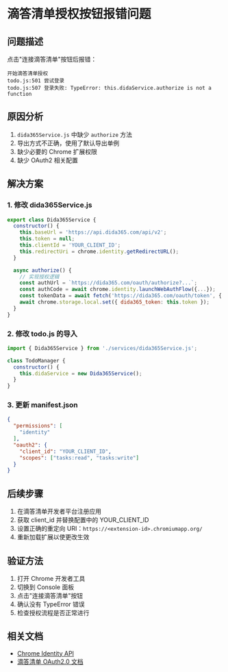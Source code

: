 # 滴答清单授权按钮报错问题

## 问题描述
点击"连接滴答清单"按钮后报错：
```
开始滴答清单授权
todo.js:501 尝试登录
todo.js:507 登录失败: TypeError: this.didaService.authorize is not a function
```

## 原因分析
1. `dida365Service.js` 中缺少 `authorize` 方法
2. 导出方式不正确，使用了默认导出单例
3. 缺少必要的 Chrome 扩展权限
4. 缺少 OAuth2 相关配置

## 解决方案

### 1. 修改 dida365Service.js
```javascript
export class Dida365Service {
  constructor() {
    this.baseUrl = 'https://api.dida365.com/api/v2';
    this.token = null;
    this.clientId = 'YOUR_CLIENT_ID';
    this.redirectUri = chrome.identity.getRedirectURL();
  }

  async authorize() {
    // 实现授权逻辑
    const authUrl = `https://dida365.com/oauth/authorize?...`;
    const authCode = await chrome.identity.launchWebAuthFlow({...});
    const tokenData = await fetch('https://dida365.com/oauth/token', {...});
    await chrome.storage.local.set({ dida365_token: this.token });
  }
}
```

### 2. 修改 todo.js 的导入
```javascript
import { Dida365Service } from './services/dida365Service.js';

class TodoManager {
  constructor() {
    this.didaService = new Dida365Service();
  }
}
```

### 3. 更新 manifest.json
```json
{
  "permissions": [
    "identity"
  ],
  "oauth2": {
    "client_id": "YOUR_CLIENT_ID",
    "scopes": ["tasks:read", "tasks:write"]
  }
}
```

## 后续步骤
1. 在滴答清单开发者平台注册应用
2. 获取 client_id 并替换配置中的 YOUR_CLIENT_ID
3. 设置正确的重定向 URI：`https://<extension-id>.chromiumapp.org/`
4. 重新加载扩展以使更改生效

## 验证方法
1. 打开 Chrome 开发者工具
2. 切换到 Console 面板
3. 点击"连接滴答清单"按钮
4. 确认没有 TypeError 错误
5. 检查授权流程是否正常进行

## 相关文档
- [Chrome Identity API](https://developer.chrome.com/docs/extensions/reference/identity/)
- [滴答清单 OAuth2.0 文档](https://www.dida365.com/api/oauth2) 
